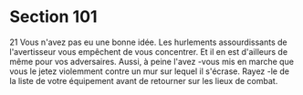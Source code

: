 # Section 101

21
Vous n'avez pas eu une bonne idée. Les hurlements
assourdissants de l'avertisseur vous empêchent de vous
concentrer. Et il en est d'ailleurs de même pour vos adversaires.
Aussi, à peine l'avez -vous mis en marche que vous le jetez
violemment contre un mur sur lequel il s'écrase. Rayez -le de la
liste de votre équipement avant de retourner sur les lieux de
combat.